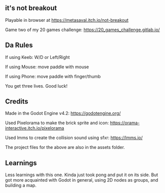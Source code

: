 **it's not breakout**
-
Playable in browser at https://metasaval.itch.io/not-breakout

Game two of my 20 games challenge:
https://20_games_challenge.gitlab.io/

Da Rules
-
If using Keeb: W/D or Left/Right

If using Mouse: move paddle with mouse

If using Phone: move paddle with finger/thumb

You get three lives. Good luck!


Credits
-
Made in the Godot Engine v4.2: https://godotengine.org/

Used Pixelorama to make the brick sprite and icon: https://orama-interactive.itch.io/pixelorama

Used lmms to create the collision sound using sfxr:  https://lmms.io/

The project files for the above are also in the assets folder.

Learnings
-
Less learnings with this one. Kinda just took pong and put it on its side. But got more acquainted  with Godot in general, using 2D nodes as groups, and building a map.

